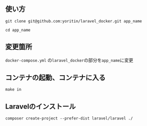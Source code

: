 ## 使い方

```
git clone git@github.com:yoritin/laravel_docker.git app_name

cd app_name
```

## 変更箇所
`docker-compose.yml`
の`laravel_docker`の部分を`app_name`に変更

## コンテナの起動、コンテナに入る
```
make in
```

## Laravelのインストール
```
composer create-project --prefer-dist laravel/laravel ./
```